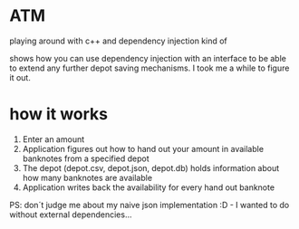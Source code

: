 # ATM

playing around with c++ and dependency injection kind of

shows how you can use dependency injection with an interface to be able to extend any further depot saving mechanisms. I took me a while to figure it out.

# how it works

1. Enter an amount
2. Application figures out how to hand out your amount in available banknotes from a specified depot
3. The depot (depot.csv, depot.json, depot.db) holds information about how many banknotes are available
4. Application writes back the availability for every hand out banknote

PS: don´t judge me about my naive json implementation :D - I wanted to do without external dependencies...
